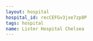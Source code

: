 ```yaml
---
layout: hospital
hospital_id: recCEFGv3jxe7zp8P
tags: hospital
name: Lister Hospital Chelsea
---
```

